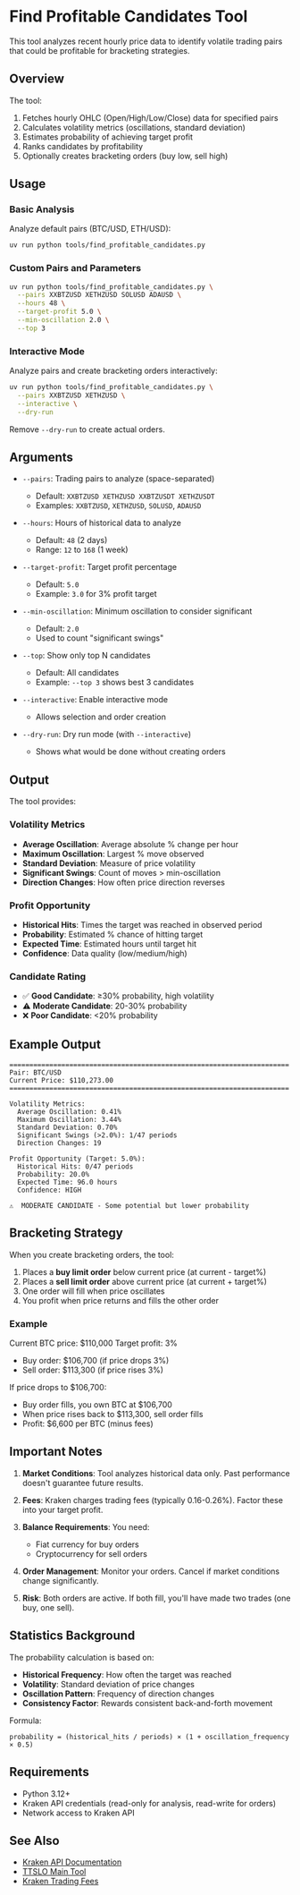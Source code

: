 # Find Profitable Candidates Tool

This tool analyzes recent hourly price data to identify volatile trading pairs that could be profitable for bracketing strategies.

## Overview

The tool:
1. Fetches hourly OHLC (Open/High/Low/Close) data for specified pairs
2. Calculates volatility metrics (oscillations, standard deviation)
3. Estimates probability of achieving target profit
4. Ranks candidates by profitability
5. Optionally creates bracketing orders (buy low, sell high)

## Usage

### Basic Analysis

Analyze default pairs (BTC/USD, ETH/USD):
```bash
uv run python tools/find_profitable_candidates.py
```

### Custom Pairs and Parameters

```bash
uv run python tools/find_profitable_candidates.py \
  --pairs XXBTZUSD XETHZUSD SOLUSD ADAUSD \
  --hours 48 \
  --target-profit 5.0 \
  --min-oscillation 2.0 \
  --top 3
```

### Interactive Mode

Analyze pairs and create bracketing orders interactively:
```bash
uv run python tools/find_profitable_candidates.py \
  --pairs XXBTZUSD XETHZUSD \
  --interactive \
  --dry-run
```

Remove `--dry-run` to create actual orders.

## Arguments

- `--pairs`: Trading pairs to analyze (space-separated)
  - Default: `XXBTZUSD XETHZUSD XXBTZUSDT XETHZUSDT`
  - Examples: `XXBTZUSD`, `XETHZUSD`, `SOLUSD`, `ADAUSD`

- `--hours`: Hours of historical data to analyze
  - Default: `48` (2 days)
  - Range: `12` to `168` (1 week)

- `--target-profit`: Target profit percentage
  - Default: `5.0`
  - Example: `3.0` for 3% profit target

- `--min-oscillation`: Minimum oscillation to consider significant
  - Default: `2.0`
  - Used to count "significant swings"

- `--top`: Show only top N candidates
  - Default: All candidates
  - Example: `--top 3` shows best 3 candidates

- `--interactive`: Enable interactive mode
  - Allows selection and order creation

- `--dry-run`: Dry run mode (with `--interactive`)
  - Shows what would be done without creating orders

## Output

The tool provides:

### Volatility Metrics
- **Average Oscillation**: Average absolute % change per hour
- **Maximum Oscillation**: Largest % move observed
- **Standard Deviation**: Measure of price volatility
- **Significant Swings**: Count of moves > min-oscillation
- **Direction Changes**: How often price direction reverses

### Profit Opportunity
- **Historical Hits**: Times the target was reached in observed period
- **Probability**: Estimated % chance of hitting target
- **Expected Time**: Estimated hours until target hit
- **Confidence**: Data quality (low/medium/high)

### Candidate Rating
- ✅ **Good Candidate**: ≥30% probability, high volatility
- ⚠️ **Moderate Candidate**: 20-30% probability
- ❌ **Poor Candidate**: <20% probability

## Example Output

```
======================================================================
Pair: BTC/USD
Current Price: $110,273.00
======================================================================

Volatility Metrics:
  Average Oscillation: 0.41%
  Maximum Oscillation: 3.44%
  Standard Deviation: 0.70%
  Significant Swings (>2.0%): 1/47 periods
  Direction Changes: 19

Profit Opportunity (Target: 5.0%):
  Historical Hits: 0/47 periods
  Probability: 20.0%
  Expected Time: 96.0 hours
  Confidence: HIGH

⚠️  MODERATE CANDIDATE - Some potential but lower probability
```

## Bracketing Strategy

When you create bracketing orders, the tool:

1. Places a **buy limit order** below current price (at current - target%)
2. Places a **sell limit order** above current price (at current + target%)
3. One order will fill when price oscillates
4. You profit when price returns and fills the other order

### Example

Current BTC price: $110,000
Target profit: 3%

- Buy order: $106,700 (if price drops 3%)
- Sell order: $113,300 (if price rises 3%)

If price drops to $106,700:
- Buy order fills, you own BTC at $106,700
- When price rises back to $113,300, sell order fills
- Profit: $6,600 per BTC (minus fees)

## Important Notes

1. **Market Conditions**: Tool analyzes historical data only. Past performance doesn't guarantee future results.

2. **Fees**: Kraken charges trading fees (typically 0.16-0.26%). Factor these into your target profit.

3. **Balance Requirements**: You need:
   - Fiat currency for buy orders
   - Cryptocurrency for sell orders
   
4. **Order Management**: Monitor your orders. Cancel if market conditions change significantly.

5. **Risk**: Both orders are active. If both fill, you'll have made two trades (one buy, one sell).

## Statistics Background

The probability calculation is based on:

- **Historical Frequency**: How often the target was reached
- **Volatility**: Standard deviation of price changes
- **Oscillation Pattern**: Frequency of direction changes
- **Consistency Factor**: Rewards consistent back-and-forth movement

Formula:
```
probability = (historical_hits / periods) × (1 + oscillation_frequency × 0.5)
```

## Requirements

- Python 3.12+
- Kraken API credentials (read-only for analysis, read-write for orders)
- Network access to Kraken API

## See Also

- [Kraken API Documentation](https://docs.kraken.com/rest/)
- [TTSLO Main Tool](../README.md)
- [Kraken Trading Fees](https://www.kraken.com/features/fee-schedule)

